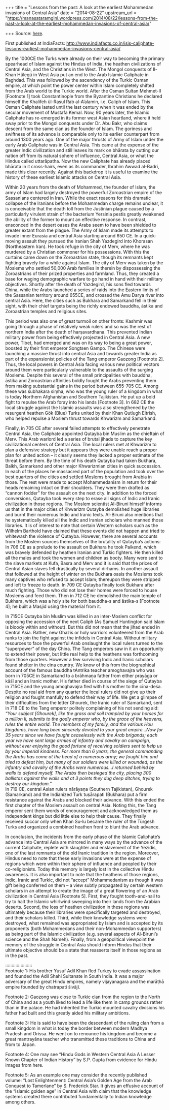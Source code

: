 +++
title = "Lessons from the past: A look at the earliest Mohammedan invasions of Central Asia"
date = "2014-08-22"
upstream_url = "https://manasataramgini.wordpress.com/2014/08/22/lessons-from-the-past-a-look-at-the-earliest-mohammedan-invasions-of-central-asia/"

+++
Source: [here](https://manasataramgini.wordpress.com/2014/08/22/lessons-from-the-past-a-look-at-the-earliest-mohammedan-invasions-of-central-asia/).

First published at IndiaFacts:
<http://www.indiafacts.co.in/isis-caliphate-lessons-earliest-mohammedan-invasions-central-asia/>

By the 1000CE the Turks were already on their way to becoming the primary spearhead of Islam against the Hindus of India, the heathen civilizations of Central Asia, and the Christians in the West. The Mongol conquests of Il-Khan Hülegü in West Asia put an end to the Arab Islamic Caliphate in Baghdad. This was followed by the ascendency of the Turkic Osman empire, at which point the power center within Islam completely shifted from the Arab world to the Turkic world. After the Osman Sultan Mehmet-II \[Footnote 1\] took Constantinople from the Byzantine Christians he declared himself the Khalifeh ül-Rasul Rab al-A’alamin, i.e. Caliph of Islam. This Osman Caliphate lasted until the last century when it was ended by the secular movement of Mustafa Kemal. Now, 90 years later, the Islamic Caliphate has re-emerged in its former west Asian heartland, where it held sway prior to the Mongol conquests under Dr. Abu Bakr, who claims descent from the same clan as the founder of Islam. The goriness and swiftness of its advance is comparable only to its earlier counterpart from around 1300 years ago. One of the major thrusts of Army of Islam under the early Arab Caliphate was in Central Asia. This came at the expense of the greater Indic civilization and still leaves its mark on bhārata by cutting our nation off from its natural sphere of influence, Central Asia, or what the Hindus called uttarāpatha. Now the new Caliphate has already placed bhārata in it cross-hairs, even as its commander, Ibrahim Awwad al-Badri, made this clear recently. Against this backdrop it is useful to examine the history of these earliest Islamic attacks on Central Asia.

Within 20 years from the death of Mohammed, the founder of Islam, the army of Islam had largely destroyed the powerful Zoroastrian empire of the Sassanians centered in Iran. While the exact reasons for this dramatic collapse of the Iranians before the Mohammedan charge remains unclear, it is conceivable that the death toll from the Justinian plague caused by a particularly virulent strain of the bacterium Yersinia pestis greatly weakened the ability of the former to mount an effective response. In contrast, ensconced in the desert oases the Arabs seem to have been shielded to greater extant from the plague. The Army of Islam made its attempts to invade inner Eurasia and central Asia starting around 650 CE. In a quick-moving assault they pursued the Iranian Shah Yazdegird into Khorasan (Northeastern Iran). He took refuge in the city of Merv, where he was murdered by a Christian commoner for his possessions. With this the curtains came down on the Zoroastrian state, though its remnants kept fighting bravely for a while against Islam. The city of Merv was taken by the Moslems who settled 50,000 Arab families in therein by dispossessing the Zoroastrians of their prized properties and farmland. Thus, they created a base for waging demographic warfare to go hand in hand with their military objectives. Shortly after the death of Yazdegird, his sons fled towards China, while the Arabs launched a series of raids into the Eastern limits of the Sassanian territory around 655CE, and crossed the Amu Darya river into central Asia. Here, the cities such as Bukhara and Samarkand fell in their sight, with their chief targets being the richly endowed bauddha, āstika and Zoroastrian temples and religious sites.

This period was also one of great turmoil on other fronts: Kashmir was going through a phase of relatively weak rulers and so was the rest of northern India after the death of harṣavardhana. This prevented Indian military power from being effectively projected in Central Asia. A new power, Tibet, had emerged and was on its way to being a great power, boosted by their first emperor Songtsen Gampo. The Chinese were launching a massive thrust into central Asia and towards greater India as part of the expansionist policies of the Tang emperor Gaozong \[Footnote 2\]. Thus, the local powers in Central Asia facing various new political vectors around them were particularly vulnerable to the assaults of the surging Moslems. Despite this several of the small principalities with bauddha, āstika and Zoroastrian affinities boldly fought the Arabs preventing them from making substantial gains in the period between 655-705 CE. Among these was śubhakara siṃha, who was the young ruler of a kingdom in what is today Northern Afghanistan and Southern Tajikistan. He put up a bold fight to repulse the Arab foray into his lands \[Footnote 3\]. In 682 CE the local struggle against the Islamic assaults was also strengthened by the resurgent heathen Gök
(Blue) Turks united by their Khan Qutlugh Eltrish, who helped repulse a
Moslem thrust towards Khwarizm and Samarkand.

Finally, in 705 CE after several failed attempts to effectively penetrate Central Asia, the Caliphate appointed Qutayba bin Muslim as the chieftain of Merv. This Arab warlord led a series of brutal jihads to capture the key civilizational centers of Central Asia. The local rulers met at Khwarizm to plan a defensive strategy but it appears they were unable reach a proper plan for united action – it clearly seems they lacked a proper estimate of the threat before them. By the time of his death Qutayba had taken Bukhara, Balkh, Samarkand and other major Khwarizmian cities in quick succession. In each of the places he massacred part of the population and took over the best quarters of the cities and settled Moslems brought from Arabia in those. The rest were made to accept Mohammedanism in return for their heads remaining intact on their shoulders. They were then drafted as “cannon fodder” for the assault on the next city. In addition to the forced conversions, Qutayba took every step to erase all signs of Indic and Iranic civilization in those regions. The Moslem scientist Al-Biruni himself informs us that in the major cities of Khwarizm Qutayba demolished huge libraries and burnt their numerous Indic and Iranic texts. Al-Biruni also mentions that he systematically killed all the Indic and Iranian scholars who manned those libraries. It is of interest to note that certain Western scholars such as the Wilhelm Barthold have claimed that these events did not happen and tried to whitewash the violence of Qutayba. However, there are several accounts from the Moslem sources themselves of the brutality of Qutayba’s actions: In 706 CE as a prelude to the assault on Bukhara he took Paikend, which was bravely defended by heathen Iranian and Turkic fighters. He then killed all the males and took the women and children as booty. Many were sent to the slave markets at Kufa, Basra and Merv and it is said that the prices of Central Asian slaves fell drastically by several dirhams. In another assault that followed at the height of winter on the Bukhara oasis the Moslems took many captives who refused to accept Islam; thereupon they were stripped and left to freeze to death. In 709 CE Qutayba finally took Bukhara after much fighting. Those who did not lose their homes were forced to house Moslems and feed them. Then in 712 CE he demolished the main temple of Bukhara, which was a holy site for both bauddha-s and āstika-s \[Footnote 4\]; he built a Masjid using the material from it.

In 715CE Qutayba bin Muslim was killed in an inter-Moslem conflict for opposing the accession of the next Caliph (As Samuel Huntington said Islam is bloody within and without). But this did not mean that the jihad ended in Central Asia. Rather, new Ghazis or holy warriors volunteered from the Arab ranks to join the fight against the infidels in Central Asia. Without military resources to face the powerful Arab onslaught the local rulers turned to the “superpower” of the day China. The Tang emperors saw in it an opportunity to extend their power, but little real help to the heathens was forthcoming from those quarters. However a few surviving Indic and Iranic scholars found shelter in the cīna country. We know of this from the biographical account of the famous bauddha tAntrika teacher amoghavajra who was born in 705CE in Samarkand to a brāhmaṇa father from either prayāga or kāśī and an Iranic mother. His father died in course of the siege of Qutayba in 715CE and the young amoghavajra fled with his mother to the cīna-deśa. Despite no real aid from any quarter the local rulers did not give up their religion and fought manfully to defend their way of life. We get a glimpse of their difficulties from the letter Ghourek, the Iranic ruler of Samarkand, sent in 718 CE to the Tang emperor politely complaining of his not sending aid:  
*“Your subject \[Ghourek\], like the grass and soil trampled by your
horses for a million li, submits to the godly emperor who, by the grace of the heavens, rules the entire world. The members of my family, and the various Hou kingdoms, have long been sincerely devoted to your great empire…Now for 35 years since we have fought ceaselessly with the Arab brigands; each year we have sent large armies of infantry and cavalry on campaign, without ever enjoying the good fortune of receiving soldiers sent to help us by your imperial kindness. For more than 6 years, the general commanding the Arabs has come at the head of a numerous army; we fought him and tried to defeat him, but many of our soldiers were killed or wounded; as the infantry and cavalry of the Arabs were numerous…I returned behind by walls to defend myself. The Arabs then besieged the city, placing 300 ballistas against the walls and at 3 points they dug deep ditches, trying to destroy our kingdom.”*  
In 719 CE, central Asian rulers nārāyaṇa (Southern Tajikistan), Ghourek
(Samarkand) and the Indianized Turk tuṣārapati (Bukhara) put a firm
resistance against the Arabs and blocked their advance. With this ended the first chapter of the Moslem assault on central Asia. Noting this, the Tang emperor sent them words of encouragement and acknowledged them as independent kings but did little else to help their cause. They finally received succor only when Khan Su-lu became the ruler of the Türgesh Turks and organized a combined heathen front to blunt the Arab advance.

In conclusion, the incidents from the early phase of the Islamic Caliphate’s advance into Central Asia are mirrored in many ways by the advance of the current Caliphate, replete with slaughter and enslavement of the Yezidis, one of the last remnants of the old Iranic tradition in the region. Moreover, Hindus need to note that these early invasions were at the expense of regions which were within their sphere of influence and peopled by their co-religionists. Today this memory is largely lost in the collective Hindu awareness. It is also important to note that the heathens of those regions, Indic, Iranic and Turkic, did not “accept” Mohammedanism as though it was gift being conferred on them – a view subtly propagated by certain western scholars in an attempt to create the image of a great flowering of an Arab civilization in Central Asia \[Footnote 5\]. First, they fought tooth-and-nail to try to halt the Islamic whirlwind sweeping into their lands from the Arabian deserts. Second, the loss of heathen civilization in these regions was ultimately because their libraries were specifically targeted and destroyed, and their scholars killed. Third, while their knowledge systems were destroyed, what remained was appropriated by Islam and is accepted by its proponents (both Mohammedans and their non-Mohammedan supporters) as being part of the Islamic civilization (e.g. several aspects of Al-Biruni’s science and the Shah Nameh). Finally, from a geopolitical viewpoint the memory of the struggle in Central Asia should inform Hindus that their ultimate objective should be a state that reasserts itself in those regions as in the past.

:::::::::::::::::::::  
Footnote 1: His brother Yusuf Adil Khan fled Turkey to evade assassination and founded the Adil Shahi Sultanate in South India. It was a major adversary of the great Hindu empires, namely vijayanagara and the marāṭhā empire founded by chatrapati śivājī.

Footnote 2: Gaozong was close to Turkic clan from the region to the North of China and as a youth liked to lead a life like them in camp grounds rather than in the palace. He had inherited the Turkic mounted cavalry divisions his father had built and this greatly aided his military ambitions.

Footnote 3: He is said to have been the descendant of the ruling clan from a small kingdom in what is today the border between modern Madhya Pradesh and Orissa. He went on to renounce his kingdom and become a great mantrayāna teacher who transmitted these traditions to China and from to Japan.

Footnote 4: One may see “Hindu Gods in Western Central Asia A Lesser Known Chapter of Indian History” by S.P. Gupta from evidence for Hindu images from here.

Footnote 5: As an example one may consider the recently published volume: “Lost Enlightenment: Central Asia’s Golden Age from the Arab Conquest to Tamerlane” by S. Frederick Star. It gives an effusive account of the “Islamic golden age” in Central Asia with claim that the knowledge systems created there contributed fundamentally to Indian knowledge among others.

